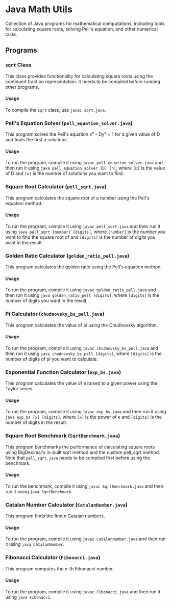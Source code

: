 # Java Math Utils

Collection of Java programs for mathematical computations, including tools for calculating square roots, solving Pell's equation, and other numerical tasks.

## Programs

### `sqrt` Class

This class provides functionality for calculating square roots using the continued fraction representation. It needs to be compiled before running other programs.

#### Usage

To compile the `sqrt` class, use `javac sqrt.java`.

### Pell's Equation Solver (`pell_equation_solver.java`)

This program solves the Pell's equation x² - Dy² = 1 for a given value of D and finds the first n solutions.

#### Usage

To run the program, compile it using `javac pell_equation_solver.java` and then run it using `java pell_equation_solver [D] [n]`, where `[D]` is the value of D and `[n]` is the number of solutions you want to find.

### Square Root Calculator (`pell_sqrt.java`)

This program calculates the square root of a number using the Pell's equation method.

#### Usage

To run the program, compile it using `javac pell_sqrt.java` and then run it using `java pell_sqrt [number] [digits]`, where `[number]` is the number you want to find the square root of and `[digits]` is the number of digits you want in the result.

### Golden Ratio Calculator (`golden_ratio_pell.java`)

This program calculates the golden ratio using the Pell's equation method.

#### Usage

To run the program, compile it using `javac golden_ratio_pell.java` and then run it using `java golden_ratio_pell [digits]`, where `[digits]` is the number of digits you want in the result.

### Pi Calculator (`chudnovsky_bs_pell.java`)

This program calculates the value of pi using the Chudnovsky algorithm.

#### Usage

To run the program, compile it using `javac chudnovsky_bs_pell.java` and then run it using `java chudnovsky_bs_pell [digits]`, where `[digits]` is the number of digits of pi you want to calculate.

### Exponential Function Calculator (`exp_bs.java`)

This program calculates the value of e raised to a given power using the Taylor series.

#### Usage

To run the program, compile it using `javac exp_bs.java` and then run it using `java exp_bs [x] [digits]`, where `[x]` is the power of e and `[digits]` is the number of digits in the result.

### Square Root Benchmark (`SqrtBenchmark.java`)

This program benchmarks the performance of calculating square roots using BigDecimal's in-built sqrt method and the custom pell_sqrt method. Note that `pell_sqrt.java` needs to be compiled first before using the benchmark.

#### Usage

To run the benchmark, compile it using `javac SqrtBenchmark.java` and then run it using `java SqrtBenchmark`.

### Catalan Number Calculator (`CatalanNumber.java`)

This program finds the first n Catalan numbers.

#### Usage

To run the program, compile it using `javac CatalanNumber.java` and then run it using `java CatalanNumber`.

### Fibonacci Calculator (`Fibonacci.java`)

This program computes the n-th Fibonacci number.

#### Usage

To run the program, compile it using `javac Fibonacci.java` and then run it using `java Fibonacci`.
